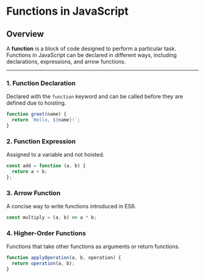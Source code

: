 # Functions in JavaScript

## Overview

A **function** is a block of code designed to perform a particular task. Functions in JavaScript can be declared in different ways, including declarations, expressions, and arrow functions.

---

### **1. Function Declaration**

Declared with the `function` keyword and can be called before they are defined due to hoisting.

```javascript
function greet(name) {
  return `Hello, ${name}!`;
}
```

### **2. Function Expression**

Assigned to a variable and not hoisted.

```javascript
const add = function (a, b) {
  return a + b;
};
```

### **3. Arrow Function**

A concise way to write functions introduced in ES6.

```javascript
const multiply = (a, b) => a * b;
```

### **4. Higher-Order Functions**

Functions that take other functions as arguments or return functions.

```javascript
function applyOperation(a, b, operation) {
  return operation(a, b);
}
```
